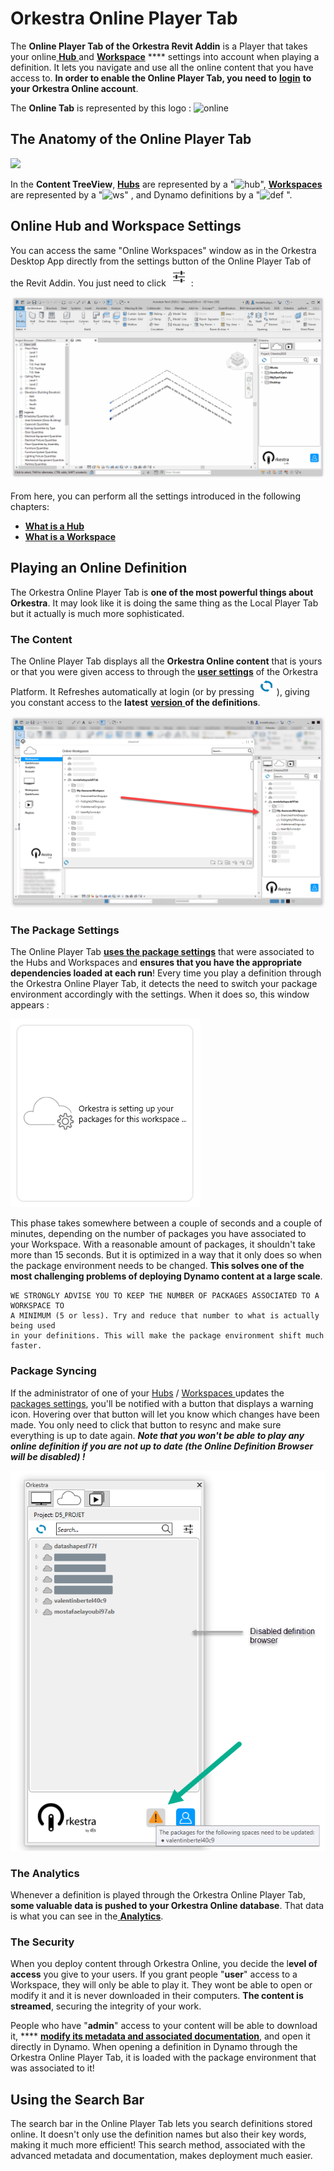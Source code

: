 # Orkestra Online Player Tab

The **Online Player Tab of the Orkestra Revit Addin** is a Player that takes your online[ **Hub** ](../orkestra-desktop-app/what-is-a-hub.md)and [**Workspace**](../orkestra-desktop-app/what-is-a-workspace.md) **** settings into account when playing a definition. It lets you navigate and use all the online content that you have access to. **In order to enable the Online Player Tab, you need to** [**login**](login.md) **to your Orkestra Online account**.

The **Online Tab** is represented by this logo : ![online](https://datashapes.files.wordpress.com/2020/05/onlineicon.png?)

## The Anatomy of the Online Player Tab

![](https://datashapes.files.wordpress.com/2020/05/onlinetabanatomy.png?)

In the **Content TreeView**, [**Hubs**](../orkestra-desktop-app/what-is-a-hub.md) are represented by a "![hub](https://datashapes.files.wordpress.com/2020/05/cloudi.png?resize=30%2C20)", [**Workspaces**](../orkestra-desktop-app/what-is-a-workspace.md) are represented by a "![ws](https://datashapes.files.wordpress.com/2020/05/workspace.png?)" , and Dynamo definitions by a "![def](https://datashapes.files.wordpress.com/2020/05/definition.png?) ".

## Online Hub and Workspace Settings

You can access the same "Online Workspaces" window as in the Orkestra Desktop App directly from the settings button of the Online Player Tab of the Revit Addin. You just need to click <img src="../.gitbook/assets/settings.PNG" alt="" data-size="original">:

![Accessing the Online Hub/ Workspace Settings](<../.gitbook/assets/Online Hub settings.gif>)

From here, you can perform all the settings introduced in the following chapters:

* ****[**What is a Hub**](../orkestra-desktop-app/what-is-a-hub.md)****
* ****[**What is a Workspace**](../orkestra-desktop-app/what-is-a-workspace.md)****

## Playing an Online Definition

The Orkestra Online Player Tab is **one of the most powerful things about Orkestra**. It may look like it is doing the same thing as the Local Player Tab but it actually is much more sophisticated.

### The Content

The Online Player Tab displays all the **Orkestra Online content** that is yours or that you were given access to through the [**user settings**](../orkestra-desktop-app/what-is-a-workspace.md#user-settings) of the Orkestra Platform. It Refreshes automatically at login (or by pressing <img src="../.gitbook/assets/refresh.png" alt="" data-size="original">), giving you constant access to the **latest** [**version** ](../orkestra-desktop-app/versioning.md)**of the definitions**.

![Direct Access to You Online Content Through the Online Player Tab](../.gitbook/assets/OnlineContent.png)

### The Package Settings

The Online Player Tab [**uses the package settings**](../orkestra-desktop-app/what-is-a-workspace.md#package-settings) that were associated to the Hubs and Workspaces and **ensures that you have the appropriate dependencies loaded at each run**! Every time you play a definition through the Orkestra Online Player Tab, it detects the need to switch your package environment accordingly with the settings. When it does so, this window appears :&#x20;

![Orkestra Automatically Switches Your Packages to Fit the Workspace Settings](../.gitbook/assets/PackageSetting.PNG)

This phase takes somewhere between a couple of seconds and a couple of minutes, depending on the number of packages you have associated to your Workspace. With a reasonable amount of packages, it shouldn't take more than 15 seconds. But it is optimized in a way that it only does so when the package environment needs to be changed. **This solves one of the most challenging problems of deploying Dynamo content at a large scale**.&#x20;

```
WE STRONGLY ADVISE YOU TO KEEP THE NUMBER OF PACKAGES ASSOCIATED TO A WORKSPACE TO 
A MINIMUM (5 or less). Try and reduce that number to what is actually being used 
in your definitions. This will make the package environment shift much faster.
```

### Package Syncing

If the administrator of one of your [Hubs](../orkestra-desktop-app/what-is-a-hub.md) / [Workspaces ](../orkestra-desktop-app/what-is-a-workspace.md)updates the [packages settings](../orkestra-desktop-app/package-syncing.md), you'll be notified with a button that displays a warning icon. Hovering over that button will let you know which changes have been made. You only need to click that button to resync and make sure everything is up to date again. _**Note that you won't be able to play any online definition if you are not up to date (the Online Definition Browser will be disabled) !**_

![](<../.gitbook/assets/image (3).png>)

### The Analytics

Whenever a definition is played through the Orkestra Online Player Tab, **some valuable data is pushed to your Orkestra Online database**. That data is what you can see in the[ **Analytics**](../orkestra-desktop-app/analytics.md).

### The Security

When you deploy content through Orkestra Online, you decide the l**evel of access** you give to your users. If you grant people "**user**" access to a Workspace, they will only be able to play it. They wont be able to open or modify it and it is never downloaded in their computers. **The content is streamed**, securing the integrity of your work.

People who have "**admin**" access to your content will be able to download it, **** [**modify its metadata and associated documentation**](../orkestra-desktop-app/definition-metadata-and-documentation-1.md), and open it directly in Dynamo. When opening a definition in Dynamo through the Orkestra Online Player Tab, it is loaded with the package environment that was associated to it!

## Using the Search Bar

The search bar in the Online Player Tab lets you search definitions stored online. It doesn't only use the definition names but also their key words, making it much more efficient! This search method, associated with the advanced metadata and documentation, makes deployment much easier.&#x20;

